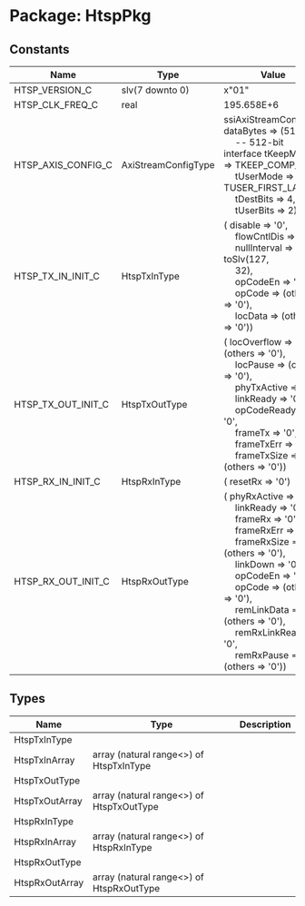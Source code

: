 # Package: HtspPkg

## Constants

| Name               | Type                | Value                                                                                                                                                                                                                                                                                                                                                                                                                                                                                                                                                                                                                                                                                                                                                     | Description |
| ------------------ | ------------------- | --------------------------------------------------------------------------------------------------------------------------------------------------------------------------------------------------------------------------------------------------------------------------------------------------------------------------------------------------------------------------------------------------------------------------------------------------------------------------------------------------------------------------------------------------------------------------------------------------------------------------------------------------------------------------------------------------------------------------------------------------------- | ----------- |
| HTSP_VERSION_C     | slv(7 downto 0)     |  x"01"                                                                                                                                                                                                                                                                                                                                                                                                                                                                                                                                                                                                                                                                                                                                                    |             |
| HTSP_CLK_FREQ_C    | real                |  195.658E+6                                                                                                                                                                                                                                                                                                                                                                                                                                                                                                                                                                                                                                                                                                                                               | Units of Hz |
| HTSP_AXIS_CONFIG_C | AxiStreamConfigType |        ssiAxiStreamConfig(          dataBytes => (512/8),<br><span style="padding-left:20px">          -- 512-bit interface          tKeepMode => TKEEP_COMP_C,<br><span style="padding-left:20px">          tUserMode => TUSER_FIRST_LAST_C,<br><span style="padding-left:20px">          tDestBits => 4,<br><span style="padding-left:20px">          tUserBits => 2)                                                                                                                                                                                                                                                                                                                                                                                   |             |
| HTSP_TX_IN_INIT_C  | HtspTxInType        |  (       disable      => '0',<br><span style="padding-left:20px">       flowCntlDis  => '0',<br><span style="padding-left:20px">       nullInterval => toSlv(127,<br><span style="padding-left:20px"> 32),<br><span style="padding-left:20px">       opCodeEn     => '0',<br><span style="padding-left:20px">       opCode       => (others => '0'),<br><span style="padding-left:20px">       locData      => (others => '0'))                                                                                                                                                                                                                                                                                                                           |             |
| HTSP_TX_OUT_INIT_C | HtspTxOutType       |  (       locOverflow => (others => '0'),<br><span style="padding-left:20px">       locPause    => (others => '0'),<br><span style="padding-left:20px">       phyTxActive => '0',<br><span style="padding-left:20px">       linkReady   => '0',<br><span style="padding-left:20px">       opCodeReady => '0',<br><span style="padding-left:20px">       frameTx     => '0',<br><span style="padding-left:20px">       frameTxErr  => '0',<br><span style="padding-left:20px">       frameTxSize => (others => '0'))                                                                                                                                                                                                                                        |             |
| HTSP_RX_IN_INIT_C  | HtspRxInType        |  (       resetRx => '0')                                                                                                                                                                                                                                                                                                                                                                                                                                                                                                                                                                                                                                                                                                                                  |             |
| HTSP_RX_OUT_INIT_C | HtspRxOutType       |  (       phyRxActive    => '0',<br><span style="padding-left:20px">       linkReady      => '0',<br><span style="padding-left:20px">       frameRx        => '0',<br><span style="padding-left:20px">       frameRxErr     => '0',<br><span style="padding-left:20px">       frameRxSize    => (others => '0'),<br><span style="padding-left:20px">       linkDown       => '0',<br><span style="padding-left:20px">       opCodeEn       => '0',<br><span style="padding-left:20px">       opCode         => (others => '0'),<br><span style="padding-left:20px">       remLinkData    => (others => '0'),<br><span style="padding-left:20px">       remRxLinkReady => '0',<br><span style="padding-left:20px">       remRxPause     => (others => '0')) |             |
## Types

| Name           | Type                                      | Description |
| -------------- | ----------------------------------------- | ----------- |
| HtspTxInType   |                                           |             |
| HtspTxInArray  | array (natural range<>) of HtspTxInType   |             |
| HtspTxOutType  |                                           |             |
| HtspTxOutArray | array (natural range<>) of HtspTxOutType  |             |
| HtspRxInType   |                                           |             |
| HtspRxInArray  | array (natural range<>) of HtspRxInType   |             |
| HtspRxOutType  |                                           |             |
| HtspRxOutArray | array (natural range<>) of HtspRxOutType  |             |
